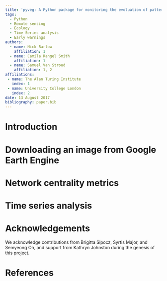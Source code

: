 ```yaml
---
title: 'pyveg: A Python package for monitoring the evoluation of patterned vegetation using Google Earth Engine'
tags:
  - Python
  - Remote sensing
  - Ecology
  - Time Series analysis
  - Early warnings 
authors:
  - name: Nick Barlow
    affiliation: 1
  - name: Camila Rangel Smith
    affiliation: 1
  - name: Samuel Van Stroud
    affiliation: 1, 2
affiliations:
 - name: The Alan Turing Institute
   index: 1
 - name: University College London
   index: 2
date: 13 August 2017
bibliography: paper.bib
---
```


# Introduction



# Downloading an image from Google Earth Engine


# Network centrality metrics


# Time series analysis 


# Acknowledgements

We acknowledge contributions from Brigitta Sipocz, Syrtis Major, and Semyeong
Oh, and support from Kathryn Johnston during the genesis of this project.

# References